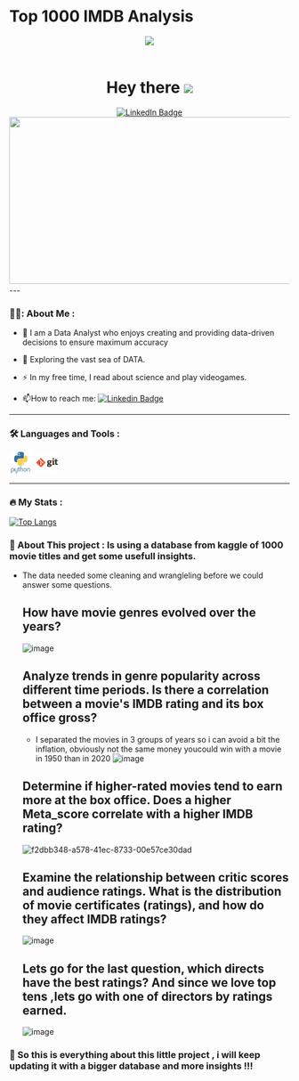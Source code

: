 <!-- @format -->

# Top 1000 IMDB Analysis

<div id="header" align="center">
  <img src="https://media.giphy.com/media/SvckSy7fFviqrq8ClF/giphy.gif" width="150"/>
</div>
<div id="badges" align="center">
  <img src="https://komarev.com/ghpvc/?username=Alpha1294&style=flat-square&color=blue" alt=""/>
  <h1>
  Hey there
  <img src="https://media.giphy.com/media/hvRJCLFzcasrR4ia7z/giphy.gif" width="30px"/>
</h1>
  <a href="https://www.linkedin.com/in/gabriel-radu-data-analyst/">
    <img src="https://img.shields.io/badge/LinkedIn-blue?style=for-the-badge&logo=linkedin&logoColor=white" alt="LinkedIn Badge"/>
  </a>
</div>
<div align="center">
  <img src="https://media.giphy.com/media/dWesBcTLavkZuG35MI/giphy.gif" width="600" height="300"/>
</div>
---

### 🧗‍♂️: About Me :
- :telescope: I am a Data Analyst who enjoys creating and providing data-driven decisions to ensure maximum accuracy

- :seedling: Exploring the vast sea of DATA.

- :zap: In my free time, I read about science and play videogames.

- :mailbox:How to reach me: [![Linkedin Badge](https://img.shields.io/badge/-Gabriel-blue?style=flat&logo=Linkedin&logoColor=white)]([your-linkedin-url](https://www.linkedin.com/in/gabriel-radu-data-analyst/)https://www.linkedin.com/in/gabriel-radu-data-analyst/)

---

### :hammer_and_wrench: Languages and Tools :
<div>
  <img src="https://github.com/devicons/devicon/blob/master/icons/python/python-original-wordmark.svg" title="Python"  alt="Python" width="40" height="40"/>&nbsp;
  <img src="https://github.com/devicons/devicon/blob/master/icons/git/git-original-wordmark.svg" title="Git" **alt="Git" width="40" height="40"/>
</div>

---

### :fire: My Stats :
[![Top Langs](https://github-readme-stats.vercel.app/api/top-langs/?username=Alpha1294&layout=compact&theme=vision-friendly-dark)](https://github.com/anuraghazra/github-readme-stats)


### 🏅 About This project : Is using a database from kaggle of 1000 movie titles and get some usefull insights.
- The data needed some cleaning and wrangleling before we could answer some questions.
  ## How have movie genres evolved over the years?
  ![image](https://github.com/Alpha1294/IMDB/assets/117177567/2b291be0-892d-45d1-b452-ee35179a21f7)

  ## Analyze trends in genre popularity across different time periods. Is there a correlation between a movie's IMDB rating and its box office gross?
  - I separated the movies in 3 groups of years so i can avoid a bit the inflation, obviously not the same money youcould win with a movie in 1950 than in 2020
  ![image](https://github.com/Alpha1294/IMDB/assets/117177567/37f0d154-4e2e-42b0-bb4e-38c7214a3ad2)

  ## Determine if higher-rated movies tend to earn more at the box office. Does a higher Meta_score correlate with a higher IMDB rating?
  ![f2dbb348-a578-41ec-8733-00e57ce30dad](https://github.com/Alpha1294/IMDB/assets/117177567/afc3ab20-5b97-4e58-a124-a0141184189b)

  ## Examine the relationship between critic scores and audience ratings. What is the distribution of movie certificates (ratings), and how do they affect IMDB ratings?
  ![image](https://github.com/Alpha1294/IMDB/assets/117177567/8201eb4f-1eb7-4a57-b97d-7279aef699f2)

  ## Lets go for the last question, which directs have the best ratings? And since we love top tens ,lets go with one of directors by ratings earned.
  ![image](https://github.com/Alpha1294/IMDB/assets/117177567/99954265-c8ef-44d6-b97d-99f65fcb549f)


### 🤠 So this is everything about this little project , i will keep updating it with a bigger database and more insights !!!
